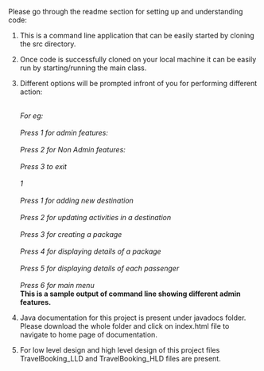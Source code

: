 Please go through the readme section for setting up and understanding code:

1. This is a command line application that can be easily started by cloning the src directory.
2. Once code is successfully cloned on your local machine it can be easily run by starting/running the main class.
3. Different options will be prompted infront of you for performing different action:

    <i>
    <br>For eg: </br>
    <br> Press 1 for admin features: </br>
    <br>Press 2 for Non Admin features: </br>
    <br>Press 3 to exit</br>
    <br>1</br>
    <br>Press 1 for adding new destination</br>
    <br>Press 2 for updating activities in a destination</br>
    <br>Press 3 for creating a package</br>
    <br>Press 4 for displaying details of a package</br>
    <br>Press 5 for displaying details of each passenger</br>
    <br> Press 6 for main menu</br>
    </i>
    <b>This is a sample output of command line showing different admin features.</b>
   
5. Java documentation for this project is present under javadocs folder. Please download the whole folder and click on index.html file to navigate to home page of documentation. 
6. For low level design and high level design of this project files TravelBooking_LLD and TravelBooking_HLD files are present.

   
